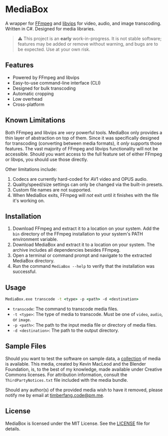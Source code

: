 # MediaBox

A wrapper for [FFmpeg](https://ffmpeg.org) and [libvips](https://www.libvips.org) for video, audio, and image
transcoding. Written in C#. Designed for media libraries.

> ⚠️ This project is an **early** work-in-progress. It is not stable software; features may be added or remove without
> warning, and bugs are to be expected. Use at your own risk.

## Features

- Powered by FFmpeg and libvips
- Easy-to-use command-line interface (CLI)
- Designed for bulk transcoding
- Automatic cropping
- Low overhead
- Cross-platform

## Known Limitations

Both FFmpeg and libvips are *very* powerful tools. MediaBox only provides a thin layer of abstraction on top of them.
Since it was specifically designed for transcoding (converting between media formats), it *only* supports those
features. The vast majority of FFmpeg and libvips functionality will not be accessible. Should you want access to the
full feature set of either FFmpeg or libvps, you should use those directly.

Other limitations include:

1. Codecs are currently hard-coded for AV1 video and OPUS audio.
2. Quality/speed/size settings can only be changed via the built-in presets.
3. Custom file names are not supported.
4. When MediaBox exits, FFmpeg will *not* exit until it finishes with the file it's working on.

## Installation

1. Download FFmpeg and extract it to a location on your system. Add the `bin` directory of the FFmpeg installation to
   your system's PATH environment variable.
2. Download MediaBox and extract it to a location on your system. The archive includes all dependencies besides FFmpeg.
3. Open a terminal or command prompt and navigate to the extracted MediaBox directory.
4. Run the command `MediaBox --help` to verify that the installation was successful.

## Usage

```cmd
MediaBox.exe transcode -t <type> -p <path> -d <destination>
```

- `transcode`: The command to transcode media files.
- `-t <type>`: The type of media to transcode. Must be one of `video`, `audio`, or `image`.
- `-p <path>`: The path to the input media file or directory of media files.
- `-d <destination>`: The path to the output directory.

## Sample Files

Should you want to test the software on sample data, a
[collection](https://drive.proton.me/urls/DJ3PVE9Y8G#42fEmnay6H3Z) of media is
available. This media, created by Kevin MacLeod and the Blender Foundation, is,
to the best of my knowledge, made available under Creative Commons licenses. For
attribution information, consult the `ThirdPartyNotices.txt` file included with
the media bundle.

Should any author(s) of the provided media wish to have it removed, please
notify me by email at <timberfang.code@pm.me>.

## License

MediaBox is licensed under the MIT License. See the [LICENSE](LICENSE) file for details.
